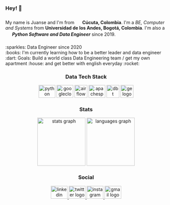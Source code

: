 <h3 align="left">Hey! 👋</h3>

###
<p align="left">My name is Juanse and I'm from <img src="https://cdn-icons-png.flaticon.com/512/323/323343.png" width="17" />  <strong>Cúcuta, Colombia</strong>. I'm  a <em>BE, Computer and Systems</em> from <strong>Universidad de los Andes, Bogotá, Colombia</strong>. I'm also a <img src="https://cdn-icons-png.flaticon.com/512/5968/5968350.png" width="17" /> <em><strong>Python Software and Data Engineer</strong></em> since 2019.</p> 

###
<p align="left">:sparkles: Data Engineer since 2020<br>:books: I'm currently learning how to be a better leader and data engineer<br>:dart: Goals: Build a world class Data Engineering team / get my own apartment :house: and get better with english everyday :rocket:</p>


###
<h3 align="center">Data Tech Stack</h3>
<div align="center">
  <img src="https://cdn.jsdelivr.net/gh/devicons/devicon/icons/python/python-original.svg" height="40" width="52" alt="python logo"  />
  <img src="https://cdn.jsdelivr.net/gh/devicons/devicon/icons/googlecloud/googlecloud-original.svg" height="40" width="52" alt="googlecloud logo"  />
  <img src="https://airflow.apache.org/docs/apache-airflow/stable/_images/pin_large.png" height="40" width="40" alt="airflow logo"  />
  <img src="https://upload.wikimedia.org/wikipedia/commons/thumb/f/f3/Apache_Spark_logo.svg/1200px-Apache_Spark_logo.svg.png" height="40" width="52" alt="apachespark logo"  />
  <img src="https://seeklogo.com/images/D/dbt-logo-500AB0BAA7-seeklogo.com.png" height="40" width="40" alt="dbt logo" />
  <img src="https://greatexpectations.io/static/protag-f9bde762a58323b62e2c19c514c74ba8.png" height="40" width="40" alt="ge logo" />
</div>


###
<h3 align="center">Stats</h3>
<div align="center">
  <img src="https://github-readme-stats.vercel.app/api?hide_title=false&hide_rank=false&show_icons=true&include_all_commits=true&count_private=true&disable_animations=false&theme=dracula&hide_border=false&username=jsgomez14" height="150" alt="stats graph"  />
  <img src="https://github-readme-stats.vercel.app/api/top-langs?hide_title=false&layout=compact&card_width=320&langs_count=5&theme=dracula&hide_border=false&username=jsgomez14" height="150" alt="languages graph"  />
  
</div>

###
<h3 align="center">Social</h3>
<div align="center">
  <a href="https://www.linkedin.com/in/jsgomez14/" target="_blank">
    <img src="https://raw.githubusercontent.com/maurodesouza/profile-readme-generator/master/src/assets/icons/social/linkedin/default.svg" width="52" height="40" alt="linkedin logo"  />
  </a>
  <a href="https://twitter.com/jsgomez12" target="_blank">
    <img src="https://raw.githubusercontent.com/maurodesouza/profile-readme-generator/master/src/assets/icons/social/twitter/default.svg" width="52" height="40" alt="twitter logo"  />
  </a>
  <a href="https://www.instagram.com/jsgomez12/" target="_blank">
    <img src="https://raw.githubusercontent.com/maurodesouza/profile-readme-generator/master/src/assets/icons/social/instagram/default.svg" width="52" height="40" alt="instagram logo"  />
  </a>
  <a href="juancgomdotpad@gmail.com" target="_blank">
    <img src="https://raw.githubusercontent.com/maurodesouza/profile-readme-generator/master/src/assets/icons/social/gmail/default.svg" width="52" height="40" alt="gmail logo"  />
  </a>
</div>
